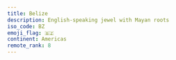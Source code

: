 ```yaml
---
title: Belize
description: English-speaking jewel with Mayan roots
iso_code: BZ
emoji_flag: 🇧🇿
continent: Americas
remote_rank: 8
---
```

